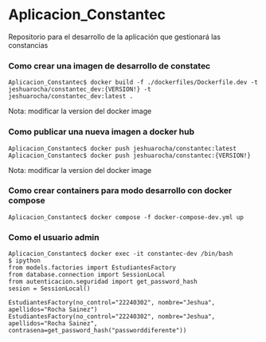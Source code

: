 # Aplicacion_Constantec
Repositorio para el desarrollo de la aplicación que gestionará las constancias

### Como crear una imagen de desarrollo de constatec
```shell
Aplicacion_Constantec$ docker build -f ./dockerfiles/Dockerfile.dev -t jeshuarocha/constantec_dev:{VERSION!} -t jeshuarocha/constantec_dev:latest .
```
Nota: modificar la version del docker image

### Como publicar una nueva imagen a docker hub
```shell
Aplicacion_Constantec$ docker push jeshuarocha/constantec:latest
Aplicacion_Constantec$ docker push jeshuarocha/constantec:{VERSION!}
```
Nota: modificar la version del docker image

### Como crear containers para modo desarrollo con docker compose
```shell
Aplicacion_Constantec$ docker compose -f docker-compose-dev.yml up
```

### Como el usuario admin
```shell
Aplicacion_Constantec$ docker exec -it constantec-dev /bin/bash
$ ipython
from models.factories import EstudiantesFactory
from database.connection import SessionLocal
from autenticacion.seguridad import get_password_hash
sesion = SessionLocal()

EstudiantesFactory(no_control="22240302", nombre="Jeshua", apellidos="Rocha Sainez")
EstudiantesFactory(no_control="22240302", nombre="Jeshua", apellidos="Rocha Sainez", contrasena=get_password_hash("passworddiferente"))
```
